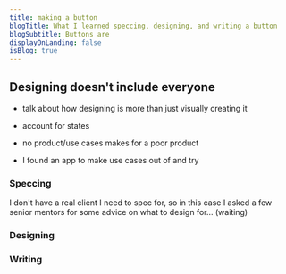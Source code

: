 ```yaml
---
title: making a button
blogTitle: What I learned speccing, designing, and writing a button
blogSubtitle: Buttons are
displayOnLanding: false
isBlog: true
---
```


## Designing doesn't include everyone

- talk about how designing is more than just visually creating it
- account for states
- no product/use cases makes for a poor product

- I found an app to make use cases out of and try

### Speccing
I don't have a real client I need to spec for, so in this case I asked a few senior mentors for some advice on what to design for... (waiting)

### Designing

### Writing
